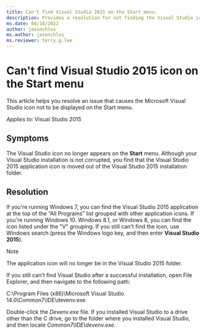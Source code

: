 ```yaml
---
title: Can't find Visual Studio 2015 on the Start menu.
description: Provides a resolution for not finding the Visual Studio icon on the Start menu.
ms.date: 04/18/2022
author: jasonchlus
ms.author: jasonchlus
ms.reviewer: terry.g.lee
---
```


# Can't find Visual Studio 2015 icon on the Start menu

This article helps you resolve an issue that causes the Microsoft Visual Studio icon not to be displayed on the Start menu.

_Applies to:_&nbsp;Visual Studio 2015

## Symptoms

The Visual Studio icon no longer appears on the **Start** menu. Although your Visual Studio installation is not corrupted, you find that the Visual Studio 2015 application icon is moved out of the Visual Studio 2015 installation folder.

## Resolution

If you're running Windows 7, you can find the Visual Studio 2015 application at the top of the “All Programs” list grouped with other application icons. If you're running Windows 10. Windows 8.1, or Windows 8, you can find the icon listed under the "V" grouping. If you still can't find the icon, use Windows search (press the Windows logo key, and then enter **Visual Studio 2015**).

 > [!NOTE]
 > The application icon will no longer be in the Visual Studio 2015 folder.

If you still can't find Visual Studio after a successful installation, open File Explorer, and then navigate to the following path:

C:\Program Files (x86)\Microsoft Visual Studio 14.0\Common7\IDE\devenv.exe

Double-click the *Devenv.exe* file. If you installed Visual Studio to a drive other than the C drive, go to the folder where you installed Visual Studio, and then locate *Common7\IDE\devenv.exe*.
